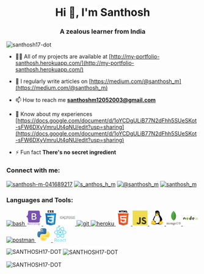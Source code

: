 <h1 align="center">Hi 👋, I'm Santhosh</h1>
<h3 align="center">A zealous learner from India</h3>

<p align="left"> <img src="https://komarev.com/ghpvc/?username=santhosh17-dot&label=Profile%20views&color=0e75b6&style=flat" alt="santhosh17-dot" /> </p>

- 👨‍💻 All of my projects are available at [http://my-portfolio-santhosh.herokuapp.com/](http://my-portfolio-santhosh.herokuapp.com/)

- 📝 I regularly write articles on [https://medium.com/@santhosh_m](https://medium.com/@santhosh_m)

- 📫 How to reach me **santhoshm12052003@gmail.com**

- 📄 Know about my experiences [https://docs.google.com/document/d/1oYCDgULiB77N2dFhh5SUeSKot-sFW6DXyVmruUt4qNU/edit?usp=sharing](https://docs.google.com/document/d/1oYCDgULiB77N2dFhh5SUeSKot-sFW6DXyVmruUt4qNU/edit?usp=sharing)

- ⚡ Fun fact **There's no secret ingredient**

<h3 align="left">Connect with me:</h3>
<p align="left">
<a href="https://linkedin.com/in/santhosh-m-041689217" target="blank"><img align="center" src="https://raw.githubusercontent.com/rahuldkjain/github-profile-readme-generator/master/src/images/icons/Social/linked-in-alt.svg" alt="santhosh-m-041689217" height="30" width="40" /></a>
<a href="https://instagram.com/s_anthos_h_m" target="blank"><img align="center" src="https://raw.githubusercontent.com/rahuldkjain/github-profile-readme-generator/master/src/images/icons/Social/instagram.svg" alt="s_anthos_h_m" height="30" width="40" /></a>
<a href="https://medium.com/@santhosh_m" target="blank"><img align="center" src="https://raw.githubusercontent.com/rahuldkjain/github-profile-readme-generator/master/src/images/icons/Social/medium.svg" alt="@santhosh_m" height="30" width="40" /></a>
<a href="https://www.codechef.com/users/santhosh_m" target="blank"><img align="center" src="https://cdn.jsdelivr.net/npm/simple-icons@3.1.0/icons/codechef.svg" alt="santhosh_m" height="30" width="40" /></a>
</p>

<h3 align="left">Languages and Tools:</h3>
<p align="left"> <a href="https://www.gnu.org/software/bash/" target="_blank" rel="noreferrer"> <img src="https://www.vectorlogo.zone/logos/gnu_bash/gnu_bash-icon.svg" alt="bash" width="40" height="40"/> </a> <a href="https://getbootstrap.com" target="_blank" rel="noreferrer"> <img src="https://raw.githubusercontent.com/devicons/devicon/master/icons/bootstrap/bootstrap-plain-wordmark.svg" alt="bootstrap" width="40" height="40"/> </a> <a href="https://www.w3schools.com/css/" target="_blank" rel="noreferrer"> <img src="https://raw.githubusercontent.com/devicons/devicon/master/icons/css3/css3-original-wordmark.svg" alt="css3" width="40" height="40"/> </a> <a href="https://expressjs.com" target="_blank" rel="noreferrer"> <img src="https://raw.githubusercontent.com/devicons/devicon/master/icons/express/express-original-wordmark.svg" alt="express" width="40" height="40"/> </a> <a href="https://git-scm.com/" target="_blank" rel="noreferrer"> <img src="https://www.vectorlogo.zone/logos/git-scm/git-scm-icon.svg" alt="git" width="40" height="40"/> </a> <a href="https://heroku.com" target="_blank" rel="noreferrer"> <img src="https://www.vectorlogo.zone/logos/heroku/heroku-icon.svg" alt="heroku" width="40" height="40"/> </a> <a href="https://www.w3.org/html/" target="_blank" rel="noreferrer"> <img src="https://raw.githubusercontent.com/devicons/devicon/master/icons/html5/html5-original-wordmark.svg" alt="html5" width="40" height="40"/> </a> <a href="https://developer.mozilla.org/en-US/docs/Web/JavaScript" target="_blank" rel="noreferrer"> <img src="https://raw.githubusercontent.com/devicons/devicon/master/icons/javascript/javascript-original.svg" alt="javascript" width="40" height="40"/> </a> <a href="https://www.linux.org/" target="_blank" rel="noreferrer"> <img src="https://raw.githubusercontent.com/devicons/devicon/master/icons/linux/linux-original.svg" alt="linux" width="40" height="40"/> </a> <a href="https://www.mongodb.com/" target="_blank" rel="noreferrer"> <img src="https://raw.githubusercontent.com/devicons/devicon/master/icons/mongodb/mongodb-original-wordmark.svg" alt="mongodb" width="40" height="40"/> </a> <a href="https://nodejs.org" target="_blank" rel="noreferrer"> <img src="https://raw.githubusercontent.com/devicons/devicon/master/icons/nodejs/nodejs-original-wordmark.svg" alt="nodejs" width="40" height="40"/> </a> <a href="https://postman.com" target="_blank" rel="noreferrer"> <img src="https://www.vectorlogo.zone/logos/getpostman/getpostman-icon.svg" alt="postman" width="40" height="40"/> </a> <a href="https://www.python.org" target="_blank" rel="noreferrer"> <img src="https://raw.githubusercontent.com/devicons/devicon/master/icons/python/python-original.svg" alt="python" width="40" height="40"/> </a> <a href="https://reactjs.org/" target="_blank" rel="noreferrer"> <img src="https://raw.githubusercontent.com/devicons/devicon/master/icons/react/react-original-wordmark.svg" alt="react" width="40" height="40"/> </a> </p>

<p><img align="left" src="https://github-readme-stats.vercel.app/api/top-langs?username=SANTHOSH17-DOT&show_icons=true&locale=en&layout=compact" alt="SANTHOSH17-DOT" /></p>

<p>&nbsp;<img align="center" src="https://github-readme-stats.vercel.app/api?username=SANTHOSH17-DOT&show_icons=true&locale=en" alt="SANTHOSH17-DOT" /></p>

<p><img align="center" src="https://github-readme-streak-stats.herokuapp.com/?user=SANTHOSH17-DOT&" alt="SANTHOSH17-DOT" /></p>
